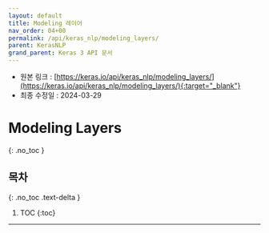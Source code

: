 ```yaml
---
layout: default
title: Modeling 레이어
nav_order: 04+00
permalink: /api/keras_nlp/modeling_layers/
parent: KerasNLP
grand_parent: Keras 3 API 문서
---
```


* 원본 링크 : [https://keras.io/api/keras_nlp/modeling_layers/](https://keras.io/api/keras_nlp/modeling_layers/){:target="_blank"}
* 최종 수정일 : 2024-03-29

# Modeling Layers
{: .no_toc }

## 목차
{: .no_toc .text-delta }

1. TOC
{:toc}

---
